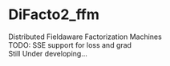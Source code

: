 # DiFacto2_ffm
Distributed Fieldaware Factorization Machines  
TODO: SSE support for loss and grad  
Still Under developing...
